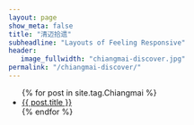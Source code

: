 ```yaml
---
layout: page
show_meta: false
title: "清迈拾遗"
subheadline: "Layouts of Feeling Responsive"
header:
   image_fullwidth: "chiangmai-discover.jpg"
permalink: "/chiangmai-discover/"
---
```

<ul>
    {% for post in site.tag.Chiangmai %}
    <li><a href="{{ site.url }}{{ post.url }}">{{ post.title }}</a></li>
    {% endfor %}
</ul>